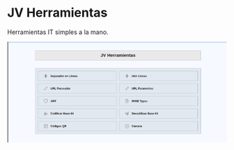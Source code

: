 
# JV Herramientas

Herramientas IT simples a la mano.


![JV Herramientas](/img/pantalla-800x368.png)
